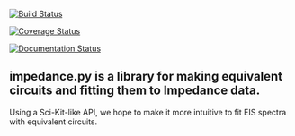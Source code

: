 [![Build Status](https://travis-ci.org/ECSHackWeek/impedance.py.svg?branch=master)](https://travis-ci.org/ECSHackWeek/impedance.py)

[![Coverage Status](https://coveralls.io/repos/github/ECSHackWeek/impedance.py/badge.svg?branch=master)](https://coveralls.io/github/ECSHackWeek/impedance.py?branch=master)

[![Documentation Status](https://readthedocs.org/projects/impedancepy/badge/?version=latest)](https://impedancepy.readthedocs.io/en/latest/?badge=latest)

## impedance.py is a library for making equivalent circuits and fitting them to Impedance data.

Using a Sci-Kit-like API, we hope to make it more intuitive to fit EIS spectra with equivalent circuits.
